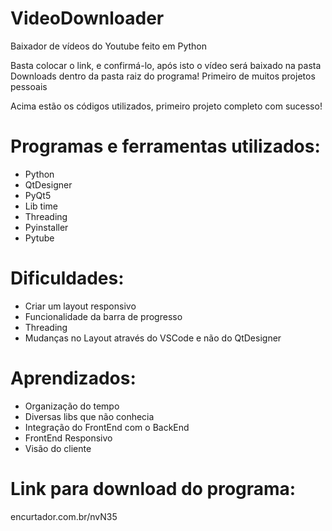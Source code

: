# VideoDownloader

Baixador de vídeos do Youtube feito em Python

Basta colocar o link, e confirmá-lo, após isto o vídeo será baixado na pasta Downloads dentro da pasta raiz do programa!
Primeiro de muitos projetos pessoais

Acima estão os códigos utilizados, primeiro projeto completo com sucesso!

# Programas e ferramentas utilizados:

- Python
- QtDesigner
- PyQt5
- Lib time
- Threading
- Pyinstaller
- Pytube

# Dificuldades:
- Criar um layout responsivo
- Funcionalidade da barra de progresso
- Threading
- Mudanças no Layout através do VSCode e não do QtDesigner

# Aprendizados:
- Organização do tempo
- Diversas libs que não conhecia
- Integração do FrontEnd com o BackEnd
- FrontEnd Responsivo
- Visão do cliente

# Link para download do programa:
encurtador.com.br/nvN35
